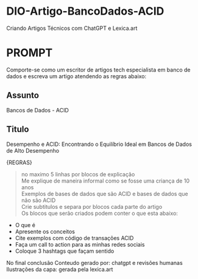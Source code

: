 # DIO-Artigo-BancoDados-ACID
 Criando Artigos Técnicos com ChatGPT e Lexica.art

# PROMPT
Comporte-se como um escritor de artigos tech especialista em banco de dados e escreva um artigo atendendo as regras abaixo:

## Assunto
Bancos de Dados - ACID

## Titulo
Desempenho e ACID: Encontrando o Equilíbrio Ideal em Bancos de Dados de Alto Desempenho

{REGRAS}
> no maximo 5 linhas por blocos de explicação<br />
> Me explique de maneira informal como se fosse uma criança de 10 anos<br />
> Exemplos de bases de dados que são ACID e bases de dados que não são ACID<br />
> Crie subtitulos e separa por blocos cada parte do artigo<br />
> Os blocos que serão criados podem conter o que esta abaixo:
- O que é
- Apresente os conceitos
- Cite exemplos com código de transações ACID
- Faça um call to action para as minhas redes sociais
- Coloque 3 hashtags que façam sentido

No final conclusão
Conteudo gerado por: chatgpt e revisões humanas
Ilustrações da capa: gerada pela lexica.art

